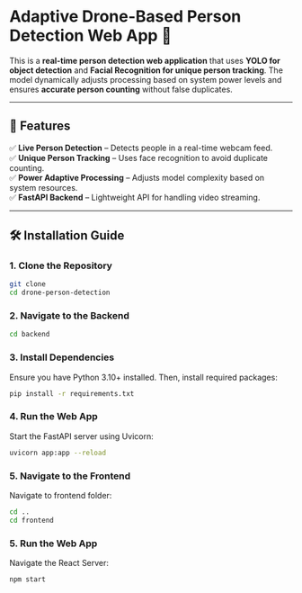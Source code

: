 # **Adaptive Drone-Based Person Detection Web App 🚀**

This is a **real-time person detection web application** that uses **YOLO for object detection** and **Facial Recognition for unique person tracking**. The model dynamically adjusts processing based on system power levels and ensures **accurate person counting** without false duplicates.

---

## 📌 **Features**
✅ **Live Person Detection** – Detects people in a real-time webcam feed.  
✅ **Unique Person Tracking** – Uses face recognition to avoid duplicate counting.  
✅ **Power Adaptive Processing** – Adjusts model complexity based on system resources.  
✅ **FastAPI Backend** – Lightweight API for handling video streaming.  

---

## 🛠 **Installation Guide**

###  **1.   Clone the Repository**
```bash
git clone 
cd drone-person-detection
```
### **2.    Navigate to the Backend**
```bash
cd backend
```
###  **3.   Install Dependencies**
Ensure you have Python 3.10+ installed. Then, install required packages:
```bash
pip install -r requirements.txt
```
### **4.  Run the Web App**
Start the FastAPI server using Uvicorn:
```bash
uvicorn app:app --reload
```
### **5.  Navigate to the Frontend**
Navigate to frontend folder:
```bash
cd ..
cd frontend
```
### **5.  Run the Web App**
Navigate the React Server:
```bash
npm start
```